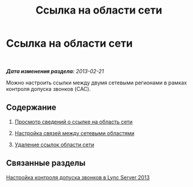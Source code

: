 ﻿---
title: Ссылка на области сети
TOCTitle: Ссылка на области сети
ms:assetid: 5ba6c80a-4124-437f-b57a-8d10534cf209
ms:mtpsurl: https://technet.microsoft.com/ru-ru/library/JJ688070(v=OCS.15)
ms:contentKeyID: 49888008
ms.date: 05/19/2016
mtps_version: v=OCS.15
ms.translationtype: HT
---

# Ссылка на области сети

 

_**Дата изменения раздела:** 2013-02-21_

Можно настроить ссылки между двумя сетевыми регионами в рамках контроля допуска звонков (CAC).

## Содержание

1.  [Просмотр сведений о ссылке на область сети](lync-server-2013-viewing-network-region-link-information.md)

2.  [Настройка связей между сетевыми областями](lync-server-2013-configuring-network-region-links.md)

3.  [Удаление ссылок области сети](lync-server-2013-deleting-network-region-links.md)

## Связанные разделы

[Настройка контроля допуска звонков в Lync Server 2013](lync-server-2013-configure-call-admission-control.md)

